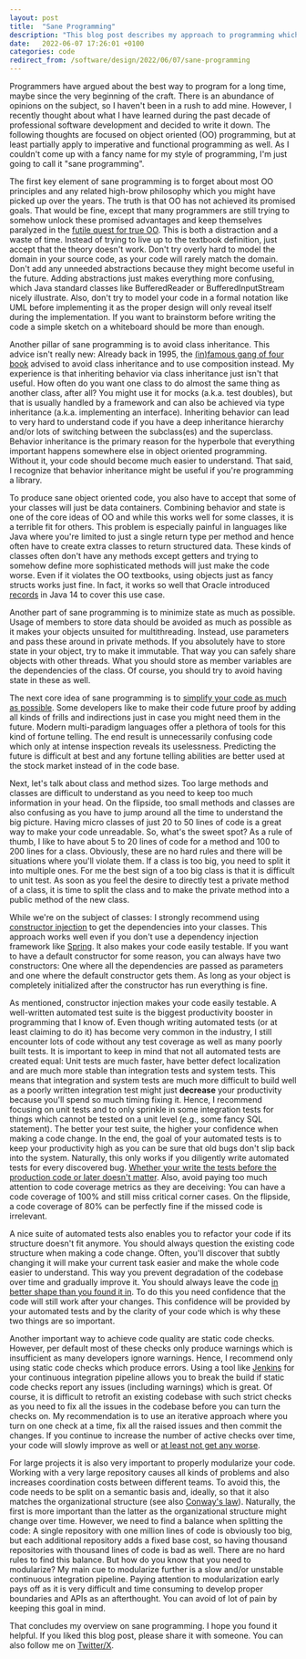 ```yaml
---
layout: post
title:  "Sane Programming"
description: "This blog post describes my approach to programming which was shaped in over a decade as a professional developer."
date:   2022-06-07 17:26:01 +0100
categories: code
redirect_from: /software/design/2022/06/07/sane-programming
---
```

Programmers have argued about the best way to program for a long time, maybe since the very beginning of the craft. There is an abundance of opinions on the subject, so I haven't been in a rush to add mine. However, I recently thought about what I have learned during the past decade of professional software development and decided to write it down. The following thoughts are focused on object oriented (OO) programming, but at least partially apply to imperative and functional programming as well. As I couldn't come up with a fancy name for my style of programming, I'm just going to call it "sane programming". 

The first key element of sane programming is to forget about most OO principles and any related high-brow philosophy which you might have picked up over the years. The truth is that OO has not achieved its promised goals. That would be fine, except that many programmers are still trying to somehow unlock these promised advantages and keep themselves paralyzed in the [futile quest for true OO](https://thinkingsideways.net/software/design/futile-quest-for-true-oo.html). This is both a distraction and a waste of time. Instead of trying to live up to the textbook definition, just accept that the theory doesn't work. Don't try overly hard to model the domain in your source code, as your code will rarely match the domain. Don't add any unneeded abstractions because they might become useful in the future. Adding abstractions just makes everything more confusing, which Java standard classes like BufferedReader or BufferedInputStream nicely illustrate. Also, don't try to model your code in a formal notation like UML before implementing it as the proper design will only reveal itself during the implementation. If you want to brainstorm before writing the code a simple sketch on a whiteboard should be more than enough.

Another pillar of sane programming is to avoid class inheritance. This advice isn't really new: Already back in 1995, the [(in)famous gang of four book](https://www.goodreads.com/book/show/85009.Design_Patterns) advised to avoid class inheritance and to use composition instead. My experience is that inheriting behavior via class inheritance just isn't that useful. How often do you want one class to do almost the same thing as another class, after all? You might use it for mocks (a.k.a. test doubles), but that is usually handled by a framework and can also be achieved via type inheritance (a.k.a. implementing an interface). Inheriting behavior can lead to very hard to understand code if you have a deep inheritance hierarchy and/or lots of switching between the subclass(es) and the superclass. Behavior inheritance is the primary reason for the hyperbole that everything important happens somewhere else in object oriented programming. Without it, your code should become much easier to understand. That said, I recognize that behavior inheritance might be useful if you're programming a library.

To produce sane object oriented code, you also have to accept that some of your classes will just be data containers. Combining behavior and state is one of the core ideas of OO and while this works well for some classes, it is a terrible fit for others. This problem is especially painful in languages like Java where you're limited to just a single return type per method and hence often have to create extra classes to return structured data. These kinds of classes often don't have any methods except getters and trying to somehow define more sophisticated methods will just make the code worse. Even if it violates the OO textbooks, using objects just as fancy structs works just fine. In fact, it works so well that Oracle introduced [records](https://docs.oracle.com/en/java/javase/14/language/records.html) in Java 14 to cover this use case.

Another part of sane programming is to minimize state as much as possible. Usage of members to store data should be avoided as much as possible as it makes your objects unsuited for multithreading. Instead, use parameters and pass these around in private methods. If you absolutely have to store state in your object, try to make it immutable. That way you can safely share objects with other threads. What you should store as member variables are the dependencies of the class. Of course, you should try to avoid having state in these as well. 

The next core idea of sane programming is to [simplify your code as much as possible](https://thinkingsideways.net/code/simplicity-over-flexibility.html). Some developers like to make their code future proof by adding all kinds of frills and indirections just in case you might need them in the future. Modern multi-paradigm languages offer a plethora of tools for this kind of fortune telling. The end result is unnecessarily confusing code which only at intense inspection reveals its uselessness. Predicting the future is difficult at best and any fortune telling abilities are better used at the stock market instead of in the code base. 

Next, let's talk about class and method sizes. Too large methods and classes are difficult to understand as you need to keep too much information in your head. On the flipside, too small methods and classes are also confusing as you have to jump around all the time to understand the big picture. Having micro classes of just 20 to 50 lines of code is a great way to make your code unreadable. So, what's the sweet spot? As a rule of thumb, I like to have about 5 to 20 lines of code for a method and 100 to 200 lines for a class. Obviously, these are no hard rules and there will be situations where you'll violate them. If a class is too big, you need to split it into multiple ones. For me the best sign of a too big class is that it is difficult to unit test. As soon as you feel the desire to directly test a private method of a class, it is time to split the class and to make the private method into a public method of the new class. 

While we're on the subject of classes: I strongly recommend using [constructor injection](https://freecontent.manning.com/understanding-constructor-injection/) to get the dependencies into your classes. This approach works well even if you don't use a dependency injection framework like [Spring](https://spring.io/projects/spring-framework). It also makes your code easily testable. If you want to have a default constructor for some reason, you can always have two constructors: One where all the dependencies are passed as parameters and one where the default constructor gets them. As long as your object is completely initialized after the constructor has run everything is fine.

As mentioned, constructor injection makes your code easily testable. A well-written automated test suite is the biggest productivity booster in programming that I know of. Even though writing automated tests (or at least claiming to do it) has become very common in the industry, I still encounter lots of code without any test coverage as well as many poorly built tests. It is important to keep in mind that not all automated tests are created equal: Unit tests are much faster, have better defect localization and are much more stable than integration tests and system tests. This means that integration and system tests are much more difficult to build well as a poorly written integration test might just **decrease** your productivity because you'll spend so much timing fixing it. Hence, I recommend focusing on unit tests and to only sprinkle in some integration tests for things which cannot be tested on a unit level (e.g., some fancy SQL statement). The better your test suite, the higher your confidence when making a code change. In the end, the goal of your automated tests is to keep your productivity high as you can be sure that old bugs don't slip back into the system. Naturally, this only works if you diligently write automated tests for every discovered bug. [Whether your write the tests before the production code or later doesn't matter](https://thinkingsideways.net/testing/tdd.html). Also, avoid paying too much attention to code coverage metrics as they are deceiving: You can have a code coverage of 100% and still miss critical corner cases. On the flipside, a code coverage of 80% can be perfectly fine if the missed code is irrelevant. 

A nice suite of automated tests also enables you to refactor your code if its structure doesn't fit anymore. You should always question the existing code structure when making a code change. Often, you'll discover that subtly changing it will make your current task easier and make the whole code easier to understand. This way you prevent degradation of the codebase over time and gradually improve it. You should always leave the code [in better shape than you found it in](https://stevenpcurtis.medium.com/the-boy-scout-rule-in-coding-a0b4d8130798). To do this you need confidence that the code will still work after your changes. This confidence will be provided by your automated tests and by the clarity of your code which is why these two things are so important.

Another important way to achieve code quality are static code checks. However, per default most of these checks only produce warnings which is insufficient as many developers ignore warnings. Hence, I recommend only using static code checks which produce errors. Using a tool like [Jenkins](https://www.jenkins.io/) for your continuous integration pipeline allows you to break the build if static code checks report any issues (including warnings) which is great. Of course, it is difficult to retrofit an existing codebase with such strict checks as you need to fix all the issues in the codebase before you can turn the checks on. My recommendation is to use an iterative approach where you turn on one check at a time, fix all the raised issues and then commit the changes. If you continue to increase the number of active checks over time, your code will slowly improve as well or [at least not get any worse](https://thinkingsideways.net/processes/stop-the-decline.html).

For large projects it is also very important to properly modularize your code. Working with a very large repository causes all kinds of problems and also increases coordination costs between different teams. To avoid this, the code needs to be split on a semantic basis and, ideally, so that it also matches the organizational structure (see also [Conway's law](https://en.wikipedia.org/wiki/Conway%27s_law)). Naturally, the first is more important than the latter as the organizational structure might change over time. However, we need to find a balance when splitting the code: A single repository with one million lines of code is obviously too big, but each additional repository adds a fixed base cost, so having thousand repositories with thousand lines of code is bad as well. There are no hard rules to find this balance. But how do you know that you need to modularize? My main cue to modularize further is a slow and/or unstable continuous integration pipeline. Paying attention to modularization early pays off as it is very difficult and time consuming to develop proper boundaries and APIs as an afterthought. You can avoid of lot of pain by keeping this goal in mind.

That concludes my overview on sane programming. I hope you found it helpful. If you liked this blog post, please share it with someone. You can also follow me on [Twitter/X](https://twitter.com/fxr256).